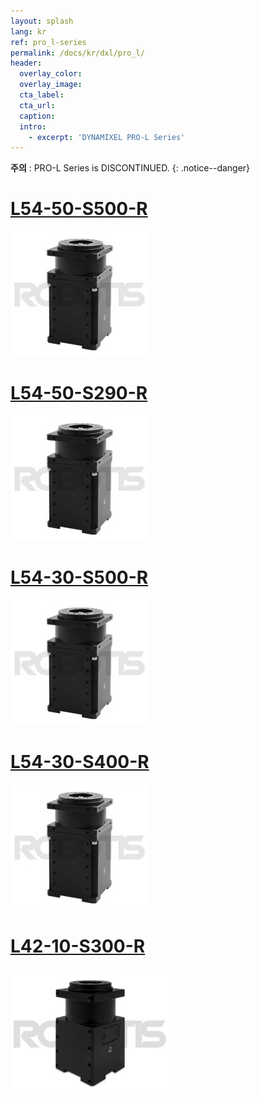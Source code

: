 ```yaml
---
layout: splash
lang: kr
ref: pro_l-series
permalink: /docs/kr/dxl/pro_l/
header:
  overlay_color:
  overlay_image:
  cta_label:
  cta_url:
  caption:
  intro:
    - excerpt: 'DYNAMIXEL PRO-L Series'
---
```




**주의** : PRO-L Series is DISCONTINUED.
{: .notice--danger}

# [L54-50-S500-R](#l54-50-s500-r)

[![](/assets/images/dxl/pro/h54-100-s500-r_product.jpg)](/docs/kr/dxl/pro/l54-50-s500-r/)

# [L54-50-S290-R](#l54-50-s290-r)

[![](/assets/images/dxl/pro/h54-100-s500-r_product.jpg)](/docs/kr/dxl/pro/l54-50-s290-r/)

# [L54-30-S500-R](#l54-30-s500-r)

[![](/assets/images/dxl/pro/h54-100-s500-r_product.jpg)](/docs/kr/dxl/pro/l54-30-s500-r/)

# [L54-30-S400-R](#l54-30-s400-r)

[![](/assets/images/dxl/pro/h54-100-s500-r_product.jpg)](/docs/kr/dxl/pro/l54-30-s400-r/)

# [L42-10-S300-R](#l42-10-s300-r)

[![](/assets/images/dxl/pro/m42-10-s260-r_product.jpg)](/docs/kr/dxl/pro/l42-10-s300-r/)
